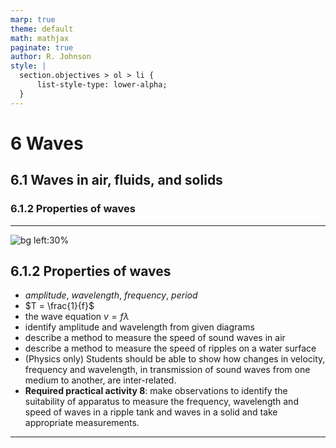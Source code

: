 ```yaml
---
marp: true
theme: default
math: mathjax
paginate: true
author: R. Johnson
style: |
  section.objectives > ol > li {
      list-style-type: lower-alpha;
  }
---
```


# 6 Waves
## 6.1 Waves in air, fluids, and solids
### 6.1.2 Properties of waves

---

<!-- _class: objectives -->

![bg left:30%](https://images.unsplash.com/photo-1492962827063-e5ea0d8c01f5?ixlib=rb-4.0.3&ixid=MnwxMjA3fDB8MHxwaG90by1wYWdlfHx8fGVufDB8fHx8&auto=format&fit=crop&w=2121&q=80)
## 6.1.2 Properties of waves


- _amplitude_, _wavelength_, _frequency_, _period_
- $T = \frac{1}{f}$
- the wave equation $v=f \lambda$
- identify amplitude and wavelength from given diagrams
- describe a method to measure the speed of sound waves in air
- describe a method to measure the speed of ripples on a water surface
- (Physics only) Students should be able to show how changes in velocity, frequency and wavelength, in transmission of sound waves from one medium to another, are inter-related.
- **Required practical activity 8**: make observations to identify the suitability of apparatus to measure the frequency, wavelength and speed of waves in a ripple tank and waves in a solid and take appropriate measurements.



---